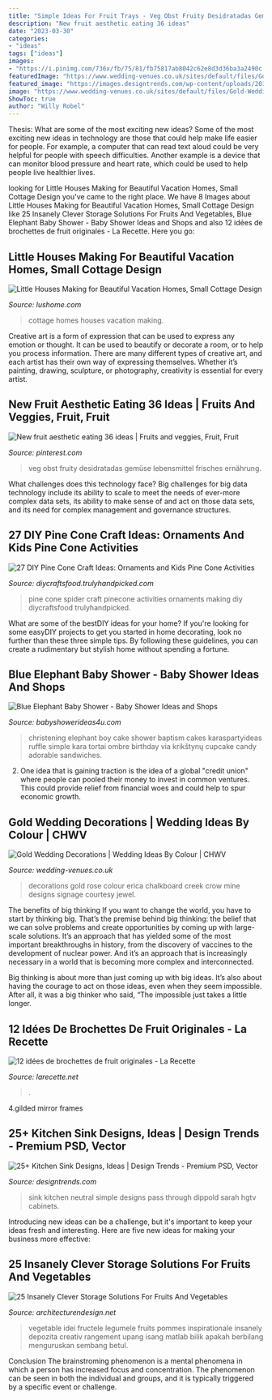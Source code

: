 ```yaml
---
title: "Simple Ideas For Fruit Trays - Veg Obst Fruity Desidratadas Gemüse Lebensmittel Frisches Ernährung"
description: "New fruit aesthetic eating 36 ideas"
date: "2023-03-30"
categories:
- "ideas"
tags: ["ideas"]
images:
- "https://i.pinimg.com/736x/fb/75/81/fb75817ab8042c62e8d3d36ba3a2490c.jpg"
featuredImage: "https://www.wedding-venues.co.uk/sites/default/files/Gold-Wedding-Decorations-erosephoto.jpg"
featured_image: "https://images.designtrends.com/wp-content/uploads/2016/03/01074802/Simple-Neutral-Kitchen-Sink.jpeg"
image: "https://www.wedding-venues.co.uk/sites/default/files/Gold-Wedding-Decorations-erosephoto.jpg"
ShowToc: true
author: "Willy Robel"
---
```



Thesis: What are some of the most exciting new ideas?
Some of the most exciting new ideas in technology are those that could help make life easier for people. For example, a computer that can read text aloud could be very helpful for people with speech difficulties. Another example is a device that can monitor blood pressure and heart rate, which could be used to help people live healthier lives.

	

		
looking for Little Houses Making for Beautiful Vacation Homes, Small Cottage Design you've came to the right place. We have 8 Images about Little Houses Making for Beautiful Vacation Homes, Small Cottage Design like 25 Insanely Clever Storage Solutions For Fruits And Vegetables, Blue Elephant Baby Shower - Baby Shower Ideas and Shops and also 12 idées de brochettes de fruit originales - La Recette. Here you go:
		
    
## Little Houses Making For Beautiful Vacation Homes, Small Cottage Design

<img loading=lazy src="https://www.lushome.com/wp-content/uploads/2019/05/small-house-design-cottage-18.jpg" onerror="this.onerror=null;this.src='https://tse3.mm.bing.net/th?id=OIP.sc5CRS_RWfu9Im9vgf5mogHaFi&amp;pid=15.1';" alt="Little Houses Making for Beautiful Vacation Homes, Small Cottage Design">

_Source: lushome.com_

>cottage homes houses vacation making. 

	

Creative art is a form of expression that can be used to express any emotion or thought. It can be used to beautify or decorate a room, or to help you process information. There are many different types of creative art, and each artist has their own way of expressing themselves. Whether it’s painting, drawing, sculpture, or photography, creativity is essential for every artist.

    
## New Fruit Aesthetic Eating 36 Ideas | Fruits And Veggies, Fruit, Fruit

<img loading=lazy src="https://i.pinimg.com/736x/fb/75/81/fb75817ab8042c62e8d3d36ba3a2490c.jpg" onerror="this.onerror=null;this.src='https://tse2.mm.bing.net/th?id=OIP.g2QmvX6Uh4O_X7bdRHePuQAAAA&amp;pid=15.1';" alt="New fruit aesthetic eating 36 ideas | Fruits and veggies, Fruit, Fruit">

_Source: pinterest.com_

>veg obst fruity desidratadas gemüse lebensmittel frisches ernährung. 

	

What challenges does this technology face?
Big challenges for big data technology include its ability to scale to meet the needs of ever-more complex data sets, its ability to make sense of and act on those data sets, and its need for complex management and governance structures.

    
## 27 DIY Pine Cone Craft Ideas: Ornaments And Kids Pine Cone Activities

<img loading=lazy src="https://diycraftsfood.trulyhandpicked.com/wp-content/uploads/2018/05/Pine-Cone-Spider.jpg" onerror="this.onerror=null;this.src='https://tse4.mm.bing.net/th?id=OIP.7ZeWEceQUTbH60rvOroN4wHaLH&amp;pid=15.1';" alt="27 DIY Pine Cone Craft Ideas: Ornaments and Kids Pine Cone Activities">

_Source: diycraftsfood.trulyhandpicked.com_

>pine cone spider craft pinecone activities ornaments making diy diycraftsfood trulyhandpicked. 

	

What are some of the bestDIY ideas for your home?
If you're looking for some easyDIY projects to get you started in home decorating, look no further than these three simple tips. By following these guidelines, you can create a rudimentary but stylish home without spending a fortune.

    
## Blue Elephant Baby Shower - Baby Shower Ideas And Shops

<img loading=lazy src="http://www.babyshowerideas4u.com/wp-content/uploads/2014/02/970552_269031876570197_1274620051_n_600x9071.jpg" onerror="this.onerror=null;this.src='https://tse3.mm.bing.net/th?id=OIP.s0owTJfVh2xzLpeQVEmQFgHaLM&amp;pid=15.1';" alt="Blue Elephant Baby Shower - Baby Shower Ideas and Shops">

_Source: babyshowerideas4u.com_

>christening elephant boy cake shower baptism cakes karaspartyideas ruffle simple kara tortai ombre birthday via krikštynų cupcake candy adorable sandwiches. 

	

2. One idea that is gaining traction is the idea of a global "credit union" where people can pooled their money to invest in common ventures. This could provide relief from financial woes and could help to spur economic growth.

    
## Gold Wedding Decorations | Wedding Ideas By Colour | CHWV

<img loading=lazy src="https://www.wedding-venues.co.uk/sites/default/files/Gold-Wedding-Decorations-erosephoto.jpg" onerror="this.onerror=null;this.src='https://tse2.mm.bing.net/th?id=OIP.6ELlkDv7pmUtMjW0aDi2pgHaLI&amp;pid=15.1';" alt="Gold Wedding Decorations | Wedding Ideas By Colour | CHWV">

_Source: wedding-venues.co.uk_

>decorations gold rose colour erica chalkboard creek crow mine designs signage courtesy jewel. 

	

The benefits of big thinking
If you want to change the world, you have to start by thinking big. That’s the premise behind big thinking: the belief that we can solve problems and create opportunities by coming up with large-scale solutions.
It’s an approach that has yielded some of the most important breakthroughs in history, from the discovery of vaccines to the development of nuclear power. And it’s an approach that is increasingly necessary in a world that is becoming more complex and interconnected.

Big thinking is about more than just coming up with big ideas. It’s also about having the courage to act on those ideas, even when they seem impossible. After all, it was a big thinker who said, “The impossible just takes a little longer.

    
## 12 Idées De Brochettes De Fruit Originales - La Recette

<img loading=lazy src="https://larecette.net/wp-content/uploads/2015/03/11070737_10152803680807825_9160589441016240271_n.jpg" onerror="this.onerror=null;this.src='https://tse4.mm.bing.net/th?id=OIP.8ebVvk2LQVT_ag74HHXfTQHaLH&amp;pid=15.1';" alt="12 idées de brochettes de fruit originales - La Recette">

_Source: larecette.net_

>. 

	

4.gilded mirror frames

    
## 25+ Kitchen Sink Designs, Ideas | Design Trends - Premium PSD, Vector

<img loading=lazy src="https://images.designtrends.com/wp-content/uploads/2016/03/01074802/Simple-Neutral-Kitchen-Sink.jpeg" onerror="this.onerror=null;this.src='https://tse3.mm.bing.net/th?id=OIP.d7BesM9aHYZQvuqxYcaV8AHaLH&amp;pid=15.1';" alt="25+ Kitchen Sink Designs, Ideas | Design Trends - Premium PSD, Vector">

_Source: designtrends.com_

>sink kitchen neutral simple designs pass through dippold sarah hgtv cabinets. 

	

Introducing new ideas can be a challenge, but it's important to keep your ideas fresh and interesting. Here are five new ideas for making your business more effective:

    
## 25 Insanely Clever Storage Solutions For Fruits And Vegetables

<img loading=lazy src="https://cdn.architecturendesign.net/wp-content/uploads/2016/03/AD-Insanely-Clever-Storage-Solutions-For-Furits-And-Vegetables-03.jpg" onerror="this.onerror=null;this.src='https://tse3.mm.bing.net/th?id=OIP.K7SBIAWvVLwCtgdDUjNqYgHaLG&amp;pid=15.1';" alt="25 Insanely Clever Storage Solutions For Fruits And Vegetables">

_Source: architecturendesign.net_

>vegetable idei fructele legumele fruits pommes inspirationale insanely depozita creativ rangement upang isang matlab bilik apakah berbilang menguruskan sembang betul. 

	

Conclusion
The brainstroming phenomenon is a mental phenomena in which a person has increased focus and concentration. The phenomenon can be seen in both the individual and groups, and it is typically triggered by a specific event or challenge.

